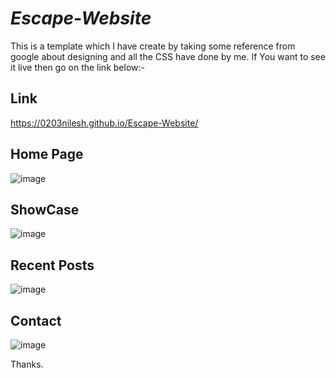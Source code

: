 #  ***Escape-Website***
This is a template which I have create by taking some reference from google about designing and all the CSS have done by me.
If  You want to see it live then go on the link below:-
 ## Link
 https://0203nilesh.github.io/Escape-Website/

## Home Page
![image](https://github.com/0203nilesh/Escape-Website/assets/95562518/6b6cfcaa-28d9-400f-9fc2-73d20daf6b95)

## ShowCase
![image](https://github.com/0203nilesh/Escape-Website/assets/95562518/92b77f93-f324-4209-a2ed-6a16f5cd78b3)

## Recent Posts
![image](https://github.com/0203nilesh/Escape-Website/assets/95562518/d9ef0cec-1813-44f1-8507-718eebe51a30)

## Contact
![image](https://github.com/0203nilesh/Escape-Website/assets/95562518/83351059-fc06-4c3d-b0a1-04782b1923aa)

Thanks.
